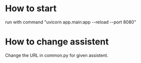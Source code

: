 # How to start
run with command "uvicorn app.main:app --reload --port 8080"

# How to change assistent

Change the URL in common.py for given assistent.